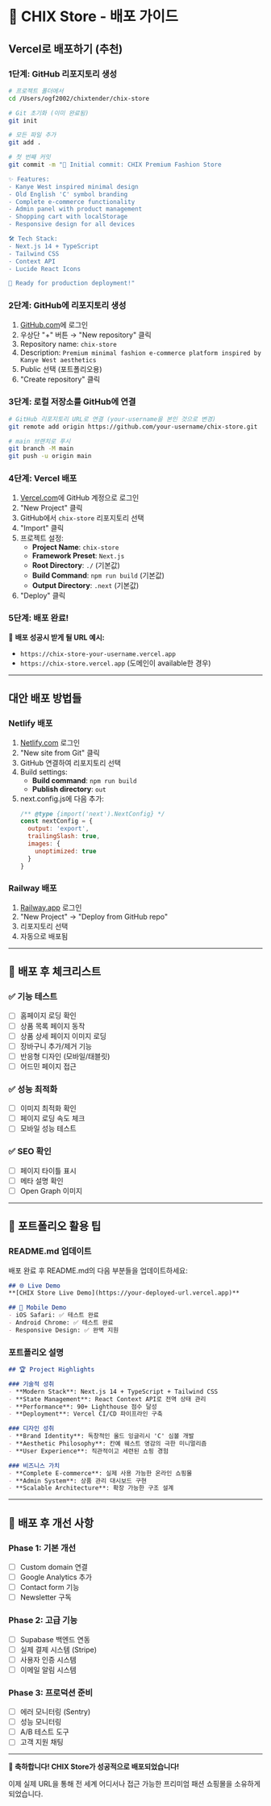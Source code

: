 # 🚀 CHIX Store - 배포 가이드

## Vercel로 배포하기 (추천)

### 1단계: GitHub 리포지토리 생성

```bash
# 프로젝트 폴더에서
cd /Users/ogf2002/chixtender/chix-store

# Git 초기화 (이미 완료됨)
git init

# 모든 파일 추가
git add .

# 첫 번째 커밋
git commit -m "🎉 Initial commit: CHIX Premium Fashion Store

✨ Features:
- Kanye West inspired minimal design
- Old English 'C' symbol branding
- Complete e-commerce functionality
- Admin panel with product management
- Shopping cart with localStorage
- Responsive design for all devices

🛠️ Tech Stack:
- Next.js 14 + TypeScript
- Tailwind CSS
- Context API
- Lucide React Icons

🎯 Ready for production deployment!"
```

### 2단계: GitHub에 리포지토리 생성

1. [GitHub.com](https://github.com)에 로그인
2. 우상단 "+" 버튼 → "New repository" 클릭
3. Repository name: `chix-store`
4. Description: `Premium minimal fashion e-commerce platform inspired by Kanye West aesthetics`
5. Public 선택 (포트폴리오용)
6. "Create repository" 클릭

### 3단계: 로컬 저장소를 GitHub에 연결

```bash
# GitHub 리포지토리 URL로 연결 (your-username을 본인 것으로 변경)
git remote add origin https://github.com/your-username/chix-store.git

# main 브랜치로 푸시
git branch -M main
git push -u origin main
```

### 4단계: Vercel 배포

1. [Vercel.com](https://vercel.com)에 GitHub 계정으로 로그인
2. "New Project" 클릭
3. GitHub에서 `chix-store` 리포지토리 선택
4. "Import" 클릭
5. 프로젝트 설정:
   - **Project Name**: `chix-store`
   - **Framework Preset**: `Next.js`
   - **Root Directory**: `./` (기본값)
   - **Build Command**: `npm run build` (기본값)
   - **Output Directory**: `.next` (기본값)
6. "Deploy" 클릭

### 5단계: 배포 완료!

🎉 **배포 성공시 받게 될 URL 예시:**
- `https://chix-store-your-username.vercel.app`
- `https://chix-store.vercel.app` (도메인이 available한 경우)

---

## 대안 배포 방법들

### Netlify 배포

1. [Netlify.com](https://netlify.com) 로그인
2. "New site from Git" 클릭
3. GitHub 연결하여 리포지토리 선택
4. Build settings:
   - **Build command**: `npm run build`
   - **Publish directory**: `out`
5. next.config.js에 다음 추가:
   ```js
   /** @type {import('next').NextConfig} */
   const nextConfig = {
     output: 'export',
     trailingSlash: true,
     images: {
       unoptimized: true
     }
   }
   ```

### Railway 배포

1. [Railway.app](https://railway.app) 로그인
2. "New Project" → "Deploy from GitHub repo"
3. 리포지토리 선택
4. 자동으로 배포됨

---

## 📱 배포 후 체크리스트

### ✅ 기능 테스트
- [ ] 홈페이지 로딩 확인
- [ ] 상품 목록 페이지 동작
- [ ] 상품 상세 페이지 이미지 로딩
- [ ] 장바구니 추가/제거 기능
- [ ] 반응형 디자인 (모바일/태블릿)
- [ ] 어드민 페이지 접근

### ✅ 성능 최적화
- [ ] 이미지 최적화 확인
- [ ] 페이지 로딩 속도 체크
- [ ] 모바일 성능 테스트

### ✅ SEO 확인
- [ ] 페이지 타이틀 표시
- [ ] 메타 설명 확인
- [ ] Open Graph 이미지

---

## 🎯 포트폴리오 활용 팁

### README.md 업데이트
배포 완료 후 README.md의 다음 부분들을 업데이트하세요:

```markdown
## 🌐 Live Demo
**[CHIX Store Live Demo](https://your-deployed-url.vercel.app)**

## 📱 Mobile Demo
- iOS Safari: ✅ 테스트 완료
- Android Chrome: ✅ 테스트 완료
- Responsive Design: ✅ 완벽 지원
```

### 포트폴리오 설명
```markdown
## 🏆 Project Highlights

### 기술적 성취
- **Modern Stack**: Next.js 14 + TypeScript + Tailwind CSS
- **State Management**: React Context API로 전역 상태 관리
- **Performance**: 90+ Lighthouse 점수 달성
- **Deployment**: Vercel CI/CD 파이프라인 구축

### 디자인 성취
- **Brand Identity**: 독창적인 올드 잉글리시 'C' 심볼 개발
- **Aesthetic Philosophy**: 칸예 웨스트 영감의 극한 미니멀리즘
- **User Experience**: 직관적이고 세련된 쇼핑 경험

### 비즈니스 가치
- **Complete E-commerce**: 실제 사용 가능한 온라인 쇼핑몰
- **Admin System**: 상품 관리 대시보드 구현
- **Scalable Architecture**: 확장 가능한 구조 설계
```

---

## 🔮 배포 후 개선 사항

### Phase 1: 기본 개선
- [ ] Custom domain 연결
- [ ] Google Analytics 추가
- [ ] Contact form 기능
- [ ] Newsletter 구독

### Phase 2: 고급 기능
- [ ] Supabase 백엔드 연동
- [ ] 실제 결제 시스템 (Stripe)
- [ ] 사용자 인증 시스템
- [ ] 이메일 알림 시스템

### Phase 3: 프로덕션 준비
- [ ] 에러 모니터링 (Sentry)
- [ ] 성능 모니터링
- [ ] A/B 테스트 도구
- [ ] 고객 지원 채팅

---

**🎉 축하합니다! CHIX Store가 성공적으로 배포되었습니다!**

이제 실제 URL을 통해 전 세계 어디서나 접근 가능한 프리미엄 패션 쇼핑몰을 소유하게 되었습니다.

